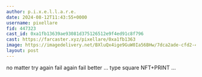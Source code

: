 ```yaml
---
author: p.i.x.e.l.l.a.r.e.
date: 2024-08-12T11:43:55+0000
username: pixellare
fid: 447323
cast_id: 0xa1fb13639ae93081d375126512e9f4ed91c8f796
cast: https://farcaster.xyz/pixellare/0xa1fb1363
image: https://imagedelivery.net/BXluQx4ige9GuW0Ia56BHw/7dca2ade-cfd2-4565-98ea-ef81c809fc00/original
layout: post
---
```


no matter
try again
fail again
fail better
...
type square
NFT+PRINT
...

<img src='https://imagedelivery.net/BXluQx4ige9GuW0Ia56BHw/7dca2ade-cfd2-4565-98ea-ef81c809fc00/original' alt='' referrerpolicy='no-referrer'/>
<img src='https://imagedelivery.net/BXluQx4ige9GuW0Ia56BHw/3ed8e77f-88e7-489c-06be-35227cf0db00/original' alt='' referrerpolicy='no-referrer'/>
